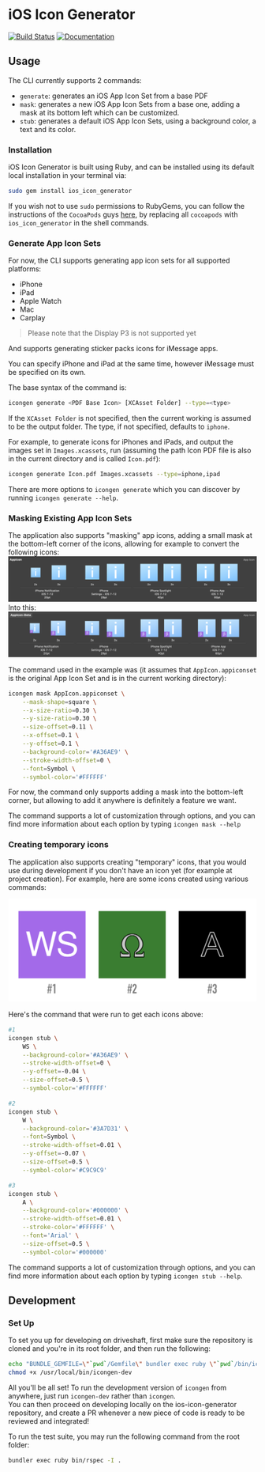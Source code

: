 iOS Icon Generator
============

[![Build Status](https://app.bitrise.io/app/b23ec2cde834230f/status.svg?token=IBOm9v8claU8aEpmnLMWig)](https://app.bitrise.io/app/b23ec2cde834230f)
[![Documentation](https://img.shields.io/badge/docs-available-success.svg)](https://fueled.github.io/ios-icon-generator/)

## Usage

The CLI currently supports 2 commands:

- `generate`: generates an iOS App Icon Set from a base PDF
- `mask`: generates a new iOS App Icon Sets from a base one, adding a mask at its bottom left which can be customized.
- `stub`: generates a default iOS App Icon Sets, using a background color, a text and its color.

### Installation

iOS Icon Generator is built using Ruby, and can be installed using its default local installation in your terminal via:

```bash
sudo gem install ios_icon_generator
```

If you wish not to use `sudo` permissions to RubyGems, you can follow the instructions of the `CocoaPods` guys [here](https://guides.cocoapods.org/using/getting-started.html#getting-started), by replacing all `cocoapods` with `ios_icon_generator` in the shell commands.

### Generate App Icon Sets

For now, the CLI supports generating app icon sets for all supported platforms:

- iPhone
- iPad
- Apple Watch
- Mac
- Carplay

> Please note that the Display P3 is not supported yet

And supports generating sticker packs icons for iMessage apps.

You can specify iPhone and iPad at the same time, however iMessage must be specified on its own.

The base syntax of the command is:

```bash
icongen generate <PDF Base Icon> [XCAsset Folder] --type=<type>
```

If the `XCAsset Folder` is not specified, then the current working is assumed to be the output folder.
The type, if not specified, defaults to `iphone`.

For example, to generate icons for iPhones and iPads, and output the images set in `Images.xcassets`, run (assuming the path Icon PDF file is also in the current directory and is called `Icon.pdf`):
```bash
icongen generate Icon.pdf Images.xcassets --type=iphone,ipad
```

There are more options to `icongen generate` which you can discover by running `icongen generate --help`.

### Masking Existing App Icon Sets

The application also supports "masking" app icons, adding a small mask at the bottom-left corner of the icons, allowing for example to convert the following icons:
![Before Example](README_Images/Mask-Before.png)
Into this:
![Before Example](README_Images/Mask-After.png)

The command used in the example was (it assumes that `AppIcon.appiconset` is the original App Icon Set and is in the current working directory):
```bash
icongen mask AppIcon.appiconset \
    --mask-shape=square \
    --x-size-ratio=0.30 \
    --y-size-ratio=0.30 \
    --size-offset=0.11 \
    --x-offset=0.1 \
    --y-offset=0.1 \
    --background-color='#A36AE9' \
    --stroke-width-offset=0 \
    --font=Symbol \
    --symbol-color='#FFFFFF'
```

For now, the command only supports adding a mask into the bottom-left corner, but allowing to add it anywhere is definitely a feature we want.

The command supports a lot of customization through options, and you can find more information about each option by typing `icongen mask --help`

### Creating temporary icons

The application also supports creating "temporary" icons, that you would use during development if you don't have an icon yet (for example at project creation). For example, here are some icons created using various commands:

![Icons Example](README_Images/Icons-Example.png)

Here's the command that were run to get each icons above:
```bash
#1
icongen stub \
    WS \
    --background-color='#A36AE9' \
    --stroke-width-offset=0 \
    --y-offset=-0.04 \
    --size-offset=0.5 \
    --symbol-color='#FFFFFF'
```
```bash
#2
icongen stub \
    W \
    --background-color='#3A7D31' \
    --font=Symbol \
    --stroke-width-offset=0.01 \
    --y-offset=-0.07 \
    --size-offset=0.5 \
    --symbol-color='#C9C9C9'
```
```bash
#3
icongen stub \
    A \
    --background-color='#000000' \
    --stroke-width-offset=0.01 \
    --stroke-color='#FFFFFF' \
    --font='Arial' \
    --size-offset=0.5 \
    --symbol-color='#000000'
```

The command supports a lot of customization through options, and you can find more information about each option by typing `icongen stub --help`.

## Development

### Set Up

To set you up for developing on driveshaft, first make sure the repository is cloned and you're in its root folder, and then run the following:

```bash
echo "BUNDLE_GEMFILE=\"`pwd`/Gemfile\" bundler exec ruby \"`pwd`/bin/icongen\" \"\${@---help}\"" > /usr/local/bin/icongen-dev
chmod +x /usr/local/bin/icongen-dev
```

All you'll be all set!
To run the development version of `icongen` from anywhere, just run `icongen-dev` rather than `icongen`.  
You can then proceed on developing locally on the ios-icon-generator repository, and create a PR whenever a new piece of code is ready to be reviewed and integrated!

To run the test suite, you may run the following command from the root folder:
```bash
bundler exec ruby bin/rspec -I .
```
